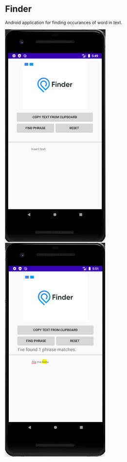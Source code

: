 # Finder
Android application for finding occurances of word in text.

![](/images/interfejs.png)
![](images/dzialanie.png)
